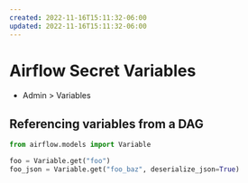 ```yaml
---
created: 2022-11-16T15:11:32-06:00
updated: 2022-11-16T15:11:32-06:00
---
```

# Airflow Secret Variables

- Admin > Variables

## Referencing variables from a DAG

```python
from airflow.models import Variable

foo = Variable.get("foo")
foo_json = Variable.get("foo_baz", deserialize_json=True)
```